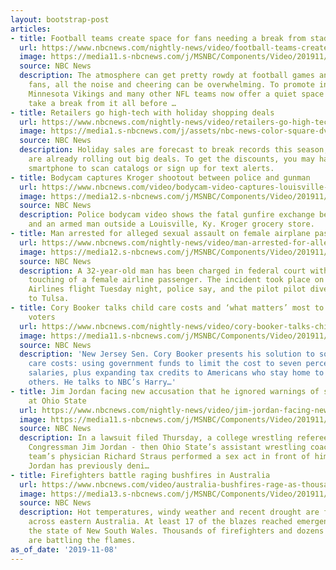 ```yaml
---
layout: bootstrap-post
articles:
- title: Football teams create space for fans needing a break from stadium chaos
  url: https://www.nbcnews.com/nightly-news/video/football-teams-create-space-for-fans-needing-a-break-from-stadium-chaos-73173061551
  image: https://media11.s-nbcnews.com/j/MSNBC/Components/Video/201911/nn_kti_mn_vikings_sensory_inclusive_191108_1920x1080.nbcnews-fp-1200-630.jpg
  source: NBC News
  description: The atmosphere can get pretty rowdy at football games and, for some
    fans, all the noise and cheering can be overwhelming. To promote inclusion, the
    Minnesota Vikings and many other NFL teams now offer a quiet space for fans to
    take a break from it all before …
- title: Retailers go high-tech with holiday shopping deals
  url: https://www.nbcnews.com/nightly-news/video/retailers-go-high-tech-with-holiday-shopping-deals-73171525637
  image: https://media1.s-nbcnews.com/j/assets/nbc-news-color-square-dvt.nbcnews-fp-1200-630.png
  source: NBC News
  description: Holiday sales are forecast to break records this season, and retailers
    are already rolling out big deals. To get the discounts, you may have to use your
    smartphone to scan catalogs or sign up for text alerts.
- title: Bodycam captures Kroger shootout between police and gunman
  url: https://www.nbcnews.com/video/bodycam-video-captures-louisville-kroger-shootout-between-police-and-gunman-73172549714
  image: https://media12.s-nbcnews.com/j/MSNBC/Components/Video/201911/f_mo_shootout_louisville_191108.nbcnews-fp-1200-630.jpg
  source: NBC News
  description: Police bodycam video shows the fatal gunfire exchange between officers
    and an armed man outside a Louisville, Ky. Kroger grocery store.
- title: Man arrested for alleged sexual assault on female airplane passenger
  url: https://www.nbcnews.com/nightly-news/video/man-arrested-for-alleged-sexual-assault-on-female-airplane-passenger-73171013911
  image: https://media12.s-nbcnews.com/j/MSNBC/Components/Video/201911/nn_tco_airplane_sexual_assault_191108_1573258833069.nbcnews-fp-1200-630.jpg
  source: NBC News
  description: A 32-year-old man has been charged in federal court with unwanted sexual
    touching of a female airline passenger. The incident took place on an American
    Airlines flight Tuesday night, police say, and the pilot pilot diverted the flight
    to Tulsa.
- title: Cory Booker talks child care costs and ‘what matters’ most to Democratic
    voters
  url: https://www.nbcnews.com/nightly-news/video/cory-booker-talks-child-care-costs-and-what-matters-most-to-democratic-voters-73170501844
  image: https://media11.s-nbcnews.com/j/MSNBC/Components/Video/201911/nn_hsm_what_matters_cory_booker_191108_1920x1080.nbcnews-fp-1200-630.jpg
  source: NBC News
  description: 'New Jersey Sen. Cory Booker presents his solution to soaring child
    care costs: using government funds to limit the cost to seven percent of parents
    salaries, plus expanding tax credits to Americans who stay home to take care of
    others. He talks to NBC’s Harry…'
- title: Jim Jordan facing new accusation that he ignored warnings of sexual abuse
    at Ohio State
  url: https://www.nbcnews.com/nightly-news/video/jim-jordan-facing-new-accusation-that-he-ignored-warnings-of-sexual-abuse-at-ohio-state-73170501836
  image: https://media11.s-nbcnews.com/j/MSNBC/Components/Video/201911/nn_gbe_jim_jordan_allegations_191108_1573258450843.nbcnews-fp-1200-630.jpg
  source: NBC News
  description: In a lawsuit filed Thursday, a college wrestling referee says he told
    Congressman Jim Jordan - then Ohio State’s assistant wrestling coach - that the
    team’s physician Richard Straus performed a sex act in front of him in the shower.
    Jordan has previously deni…
- title: Firefighters battle raging bushfires in Australia
  url: https://www.nbcnews.com/video/australia-bushfires-rage-as-thousands-of-firefighters-try-to-contain-73170501835
  image: https://media13.s-nbcnews.com/j/MSNBC/Components/Video/201911/australia-fire-thumb.nbcnews-fp-1200-630.jpg
  source: NBC News
  description: Hot temperatures, windy weather and recent drought are fueling bushfires
    across eastern Australia. At least 17 of the blazes reached emergency level in
    the state of New South Wales. Thousands of firefighters and dozens of aircraft
    are battling the flames.
as_of_date: '2019-11-08'
---
```


